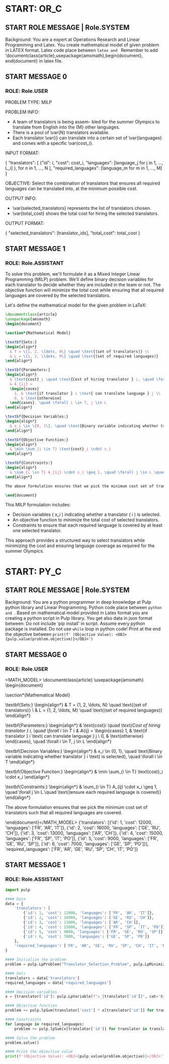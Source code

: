 # START: OR_C 
## START ROLE MESSAGE | Role.SYSTEM 
Background: You are a expert at Operations Research and Linear Programming and Latex. You create mathematical model of given problem in LATEX format. Latex code place between ```latex and ``` Remember to add 'documentclass{article},usepackage{amsmath},begin{document}, end{document} in latex file. 
## START MESSAGE 0 
### ROLE: Role.USER
<DESCRIPTION>
PROBLEM TYPE: MILP

PROBLEM INFO:

- A team of translators is being assem- bled for the summer Olympics to translate from English into the \{M} other languages.
- There is a pool of \var{N} translators available.
- Each translator \var{i} can translate into a certain set of \var{languages} and comes with a specific \var{cost_i}.

INPUT FORMAT: 

{
"translators": [
        {"id": i, 
         "cost": cost_i,
         "languages": [language_j for j in 1, ..., L_i]
        },
        for n in 1, ..., N
    ],
    "required_languages": [language_m for m in 1, ..., M]
}

OBJECTIVE: Select the combination of translators that ensures all required languages can be translated into, at the minimum possible cost.

OUTPUT INFO:

- \var{selected_translators} represents the list of translators chosen.
- \var{total_cost} shows the total cost for hiring the selected translators.

OUTPUT FORMAT:

{
    "selected_translators": [translator_ids],
    "total_cost": total_cost
}
</DESCRIPTION>


## START MESSAGE 1 
### ROLE: Role.ASSISTANT
To solve this problem, we'll formulate it as a Mixed Integer Linear Programming (MILP) problem. We'll define binary decision variables for each translator to decide whether they are included in the team or not. The objective function will minimize the total cost while ensuring that all required languages are covered by the selected translators.

Let's define the mathematical model for the given problem in LaTeX:

```latex
\documentclass{article}
\usepackage{amsmath}
\begin{document}

\section*{Mathematical Model}

\textbf{Sets:}
\begin{align*}
  & T = \{1, 2, \ldots, N\} \quad \text{(set of translators)} \\
  & L = \{1, 2, \ldots, M\} \quad \text{(set of required languages)}
\end{align*}

\textbf{Parameters:}
\begin{align*}
  & \text{cost}_i \quad \text{Cost of hiring translator } i, \quad \forall i \in T \\
  & A_{ij} = 
  \begin{cases} 
    1, & \text{if translator } i \text{ can translate language } j \\ 
    0, & \text{otherwise}
  \end{cases}, \quad \forall i \in T, j \in L
\end{align*}

\textbf{Decision Variables:}
\begin{align*}
  & x_i \in \{0, 1\}, \quad \text{Binary variable indicating whether translator } i \text{ is selected}, \quad \forall i \in T
\end{align*}

\textbf{Objective Function:}
\begin{align*}
  & \min \sum_{i \in T} \text{cost}_i \cdot x_i
\end{align*}

\textbf{Constraints:}
\begin{align*}
  & \sum_{i \in T} A_{ij} \cdot x_i \geq 1, \quad \forall j \in L \quad \text{(ensure each required language is covered)}
\end{align*}

The above formulation ensures that we pick the minimum cost set of translators such that all required languages are covered.

\end{document}
```

This MILP formulation includes:
- Decision variables \( x_i \) indicating whether a translator \( i \) is selected.
- An objective function to minimize the total cost of selected translators.
- Constraints to ensure that each required language is covered by at least one selected translator.

This approach provides a structured way to select translators while minimizing the cost and ensuring language coverage as required for the summer Olympics.

# START: PY_C 
## START ROLE MESSAGE | Role.SYSTEM 
Background: You are a python programmer in deep knowledge at Pulp python library and Linear Programming. Python code place between ```python and ```. Based on mathematical model provided in Latex format you are creating a python script in Pulp library. You get also data in json format between: <DATA></DATA> Do not include 'pip install' in script. Assume every python package is installed. Do not use `while` loop in python code! Print at the end the objective between <OBJ></OBJ> `print(f' (Objective Value): <OBJ>{pulp.value(problem.objective)}</OBJ>')` 
## START MESSAGE 0 
### ROLE: Role.USER
<MATH_MODEL>
\documentclass{article}
\usepackage{amsmath}
\begin{document}

\section*{Mathematical Model}

\textbf{Sets:}
\begin{align*}
  & T = \{1, 2, \ldots, N\} \quad \text{(set of translators)} \\
  & L = \{1, 2, \ldots, M\} \quad \text{(set of required languages)}
\end{align*}

\textbf{Parameters:}
\begin{align*}
  & \text{cost}_i \quad \text{Cost of hiring translator } i, \quad \forall i \in T \\
  & A_{ij} = 
  \begin{cases} 
    1, & \text{if translator } i \text{ can translate language } j \\ 
    0, & \text{otherwise}
  \end{cases}, \quad \forall i \in T, j \in L
\end{align*}

\textbf{Decision Variables:}
\begin{align*}
  & x_i \in \{0, 1\}, \quad \text{Binary variable indicating whether translator } i \text{ is selected}, \quad \forall i \in T
\end{align*}

\textbf{Objective Function:}
\begin{align*}
  & \min \sum_{i \in T} \text{cost}_i \cdot x_i
\end{align*}

\textbf{Constraints:}
\begin{align*}
  & \sum_{i \in T} A_{ij} \cdot x_i \geq 1, \quad \forall j \in L \quad \text{(ensure each required language is covered)}
\end{align*}

The above formulation ensures that we pick the minimum cost set of translators such that all required languages are covered.

\end{document}</MATH_MODEL>
<DATA>
{'translators': [{'id': 1, 'cost': 12000, 'languages': ['FR', 'AR', 'IT']}, {'id': 2, 'cost': 16000, 'languages': ['GE', 'RU', 'CH']}, {'id': 3, 'cost': 13000, 'languages': ['AR', 'CH']}, {'id': 4, 'cost': 15000, 'languages': ['FR', 'SP', 'IT', 'PO']}, {'id': 5, 'cost': 9000, 'languages': ['FR', 'GE', 'RU', 'SP']}, {'id': 6, 'cost': 7000, 'languages': ['GE', 'SP', 'PO']}], 'required_languages': ['FR', 'AR', 'GE', 'RU', 'SP', 'CH', 'IT', 'PO']}</DATA>


## START MESSAGE 1 
### ROLE: Role.ASSISTANT
```python
import pulp

#### Data
data = {
    'translators': [
        {'id': 1, 'cost': 12000, 'languages': ['FR', 'AR', 'IT']},
        {'id': 2, 'cost': 16000, 'languages': ['GE', 'RU', 'CH']},
        {'id': 3, 'cost': 13000, 'languages': ['AR', 'CH']},
        {'id': 4, 'cost': 15000, 'languages': ['FR', 'SP', 'IT', 'PO']},
        {'id': 5, 'cost': 9000, 'languages': ['FR', 'GE', 'RU', 'SP']},
        {'id': 6, 'cost': 7000, 'languages': ['GE', 'SP', 'PO']}
    ],
    'required_languages': ['FR', 'AR', 'GE', 'RU', 'SP', 'CH', 'IT', 'PO']
}

#### Initialize the problem
problem = pulp.LpProblem("Translator_Selection_Problem", pulp.LpMinimize)

#### Sets
translators = data['translators']
required_languages = data['required_languages']

#### Decision variables
x = {translator['id']: pulp.LpVariable(f"x_{translator['id']}", cat='Binary') for translator in translators}

#### Objective function
problem += pulp.lpSum(translator['cost'] * x[translator['id']] for translator in translators)

#### Constraints
for language in required_languages:
    problem += pulp.lpSum(x[translator['id']] for translator in translators if language in translator['languages']) >= 1

#### Solve the problem
problem.solve()

#### Print the objective value
print(f'(Objective Value): <OBJ>{pulp.value(problem.objective)}</OBJ>')
```

